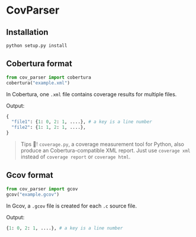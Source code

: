 # CovParser

## Installation
```shell
python setup.py install
```

## Cobertura format
```python
from cov_parser import cobertura
cobertura("example.xml")
```

In Cobertura, one `.xml` file contains coverage results for multiple files.

Output:
```python
{
  "file1": {1: 0, 2: 1, ....}, # a key is a line number 
  "file2": {1: 1, 2: 1, ....},
}
```

> Tips 🐙! `coverage.py`, a coverage measurement tool for Python, also produce an Cobertura-compatible XML report. Just use `coverage xml` instead of `coverage report` or `coverage html`.


## Gcov format
```python
from cov_parser import gcov
gcov("example.gcov")
```

In Gcov, a `.gcov` file is created for each `.c` source file.

Output:
```python
{1: 0, 2: 1, ....}, # a key is a line number 
```
